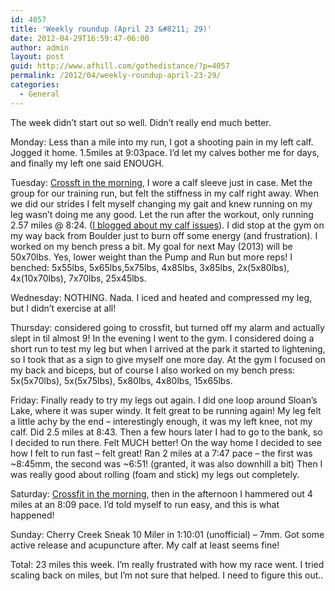```yaml
---
id: 4057
title: 'Weekly roundup (April 23 &#8211; 29)'
date: 2012-04-29T16:59:47-06:00
author: admin
layout: post
guid: http://www.afhill.com/gothedistance/?p=4057
permalink: /2012/04/weekly-roundup-april-23-29/
categories:
  - General
---
```

The week didn&#8217;t start out so well. Didn&#8217;t really end much better.

Monday: Less than a mile into my run, I got a shooting pain in my left calf. Jogged it home. 1.5miles at 9:03pace. I&#8217;d let my calves bother me for days, and finally my left one said ENOUGH. 

Tuesday: [Crossft in the morning](http://www.afhill.com/gothedistance/2012/04/crosfit-wod-cleaning-up/), I wore a calf sleeve just in case. Met the group for our training run, but felt the stiffness in my calf right away. When we did our strides I felt myself changing my gait and knew running on my leg wasn&#8217;t doing me any good. Let the run after the workout, only running 2.57 miles @ 8:24. ([I blogged about my calf issues](http://www.afhill.com/gothedistance/2012/04/dont-have-a-cow/)). I did stop at the gym on my way back from Boulder just to burn off some energy (and frustration). I worked on my bench press a bit. My goal for next May (2013) will be 50x70lbs. Yes, lower weight than the Pump and Run but more reps! I benched: 5x55lbs, 5x65lbs,5x75lbs, 4x85lbs, 3x85lbs, 2x(5x80lbs), 4x(10x70lbs), 7x70lbs, 25x45lbs. 

Wednesday: NOTHING. Nada. I iced and heated and compressed my leg, but I didn&#8217;t exercise at all!

Thursday: considered going to crossfit, but turned off my alarm and actually slept in til almost 9! In the evening I went to the gym. I considered doing a short run to test my leg but when I arrived at the park it started to lightening, so I took that as a sign to give myself one more day. At the gym I focused on my back and biceps, but of course I also worked on my bench press: 5x(5x70lbs), 5x(5x75lbs), 5x80lbs, 4x80lbs, 15x65lbs. 

Friday: Finally ready to try my legs out again. I did one loop around Sloan&#8217;s Lake, where it was super windy. It felt great to be running again! My leg felt a little achy by the end &#8211; interestingly enough, it was my left knee, not my calf. Did 2.5 miles at 8:43. Then a few hours later I had to go to the bank, so I decided to run there. Felt MUCH better! On the way home I decided to see how I felt to run fast &#8211; felt great! Ran 2 miles at a 7:47 pace &#8211; the first was ~8:45mm, the second was ~6:51! (granted, it was also downhill a bit) Then I was really good about rolling (foam and stick) my legs out completely. 

Saturday: [Crossfit in the morning](http://www.afhill.com/gothedistance/2012/04/crossfit-saturday-30-20-10/ "Crossfit Saturday: 30-20-10!"), then in the afternoon I hammered out 4 miles at an 8:09 pace. I&#8217;d told myself to run easy, and this is what happened! 

Sunday: Cherry Creek Sneak 10 Miler in 1:10:01 (unofficial) &#8211; 7mm. Got some active release and acupuncture after. My calf at least seems fine!

Total: 23 miles this week. I&#8217;m really frustrated with how my race went. I tried scaling back on miles, but I&#8217;m not sure that helped. I need to figure this out..